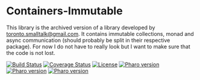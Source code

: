 # Containers-Immutable

This library is the archived version of a library developed by toronto.smalltalk@gmail.com.
It contains immutable collections, monad and async communication (should probably be split in their respective package). 
For now I do not have to really look but I want to make sure that the code is not lost. 

[![Build Status](https://travis-ci.com/Ducasse/Containers-Immutable.svg?branch=master)](https://travis-ci.com/Ducasse/Containers-Immutable)
[![Coverage Status](https://coveralls.io/repos/github//Ducasse/Containers-Immutable/badge.svg?branch=master)](https://coveralls.io/github//Ducasse/Containers-Immutable?branch=master)
[![License](https://img.shields.io/badge/license-MIT-blue.svg)]()
[![Pharo version](https://img.shields.io/badge/Pharo-6.1-%23aac9ff.svg)](https://pharo.org/download)
[![Pharo version](https://img.shields.io/badge/Pharo-7.0-%23aac9ff.svg)](https://pharo.org/download)
[![Pharo version](https://img.shields.io/badge/Pharo-8.0-%23aac9ff.svg)](https://pharo.org/download)
<!-- [![Build status](https://ci.appveyor.com/api/projects/status/1wdnjvmlxfbml8qo?svg=true)](https://ci.appveyor.com/project/olekscode/dataframe)  -->
